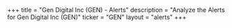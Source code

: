 +++
title = "Gen Digital Inc (GEN) - Alerts"
description = "Analyze the Alerts for Gen Digital Inc (GEN)"
ticker = "GEN"
layout = "alerts"
+++

